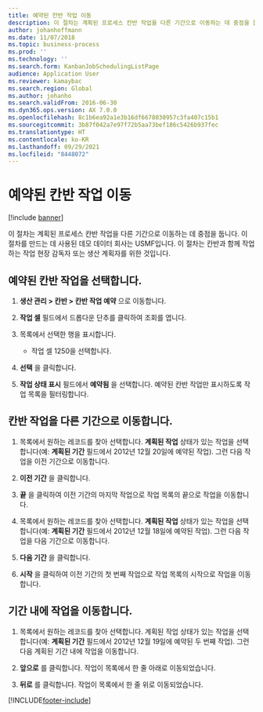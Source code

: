 ```yaml
---
title: 예약된 칸반 작업 이동
description: 이 절차는 계획된 프로세스 칸반 작업을 다른 기간으로 이동하는 데 중점을 둡니다.
author: johanhoffmann
ms.date: 11/07/2018
ms.topic: business-process
ms.prod: ''
ms.technology: ''
ms.search.form: KanbanJobSchedulingListPage
audience: Application User
ms.reviewer: kamaybac
ms.search.region: Global
ms.author: johanho
ms.search.validFrom: 2016-06-30
ms.dyn365.ops.version: AX 7.0.0
ms.openlocfilehash: 8c1b6ea92a1e3b16df6678030957c3fa407c15b1
ms.sourcegitcommit: 3b87f042a7e97f72b5aa73bef186c5426b937fec
ms.translationtype: HT
ms.contentlocale: ko-KR
ms.lasthandoff: 09/29/2021
ms.locfileid: "8448072"
---
```

# <a name="move-scheduled-kanban-jobs"></a>예약된 칸반 작업 이동

[!include [banner](../../includes/banner.md)]

이 절차는 계획된 프로세스 칸반 작업을 다른 기간으로 이동하는 데 중점을 둡니다. 이 절차를 만드는 데 사용된 데모 데이터 회사는 USMF입니다. 이 절차는 칸반과 함께 작업하는 작업 현장 감독자 또는 생산 계획자를 위한 것입니다.

## <a name="select-scheduled-kanban-jobs"></a>예약된 칸반 작업을 선택합니다. 

1. **생산 관리 > 칸반 > 칸반 작업 예약** 으로 이동합니다. 

2. **작업 셀** 필드에서 드롭다운 단추를 클릭하여 조회를 엽니다. 

3. 목록에서 선택한 행을 표시합니다. 
   - 작업 셀 1250을 선택합니다. 
4. **선택** 을 클릭합니다. 

5. **작업 상태 표시** 필드에서 **예약됨** 을 선택합니다. 예약된 칸반 작업만 표시하도록 작업 목록을 필터링합니다. 

## <a name="move-kanban-jobs-to-a-different-period"></a>칸반 작업을 다른 기간으로 이동합니다. 

1. 목록에서 원하는 레코드를 찾아 선택합니다. **계획된 작업** 상태가 있는 작업을 선택합니다(예: **계획된 기간** 필드에서 2012년 12월 20일에 예약된 작업). 그런 다음 작업을 이전 기간으로 이동합니다. 

2. **이전 기간** 을 클릭합니다. 

3. **끝** 을 클릭하여 이전 기간의 마지막 작업으로 작업 목록의 끝으로 작업을 이동합니다. 

4. 목록에서 원하는 레코드를 찾아 선택합니다. **계획된 작업** 상태가 있는 작업을 선택합니다(예: **계획된 기간** 필드에서 2012년 12월 18일에 예약된 작업). 그런 다음 작업을 다음 기간으로 이동합니다. 

5. **다음 기간** 을 클릭합니다. 

6. **시작** 을 클릭하여 이전 기간의 첫 번째 작업으로 작업 목록의 시작으로 작업을 이동합니다. 

## <a name="move-a-job-within-a-period"></a>기간 내에 작업을 이동합니다. 

1. 목록에서 원하는 레코드를 찾아 선택합니다. 계획된 작업 상태가 있는 작업을 선택합니다(예: **계획된 기간** 필드에서 2012년 12월 19일에 예약된 두 번째 작업). 그런 다음 계획된 기간 내에 작업을 이동합니다. 

2. **앞으로** 를 클릭합니다. 작업이 목록에서 한 줄 아래로 이동되었습니다. 

3. **뒤로** 를 클릭합니다. 작업이 목록에서 한 줄 위로 이동되었습니다.


[!INCLUDE[footer-include](../../../includes/footer-banner.md)]
